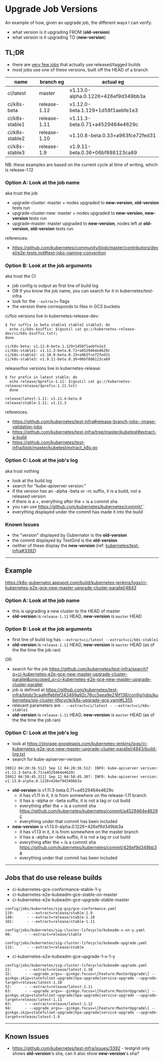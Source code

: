 # Upgrade Job Versions

An example of how, given an upgrade job, the different ways I can verify:
- what version is it upgrading FROM (**old-version**)
- what version is it upgrading TO (**new-version**)

## TL;DR
- there are [very few jobs](#jobs-that-do-use-release-builds) that actually use released/tagged builds
- most jobs use one of these versions, built off the HEAD of a branch

| name           | branch eg    | actual eg                           |
| -------------- | ------------ | ----------------------------------- |
| ci/latest      | master       | v1.13.0-alpha.0.1226+426ef9d349bb3a |
| ci/k8s-beta    | release-1.12 | v1.12.0-beta.1.129+1d58f1aebfe1e3   |
| ci/k8s-stable1 | release-1.11 | v1.11.3-beta.0.71+a4529464e4629c    |
| ci/k8s-stable2 | release-1.10 | v1.10.8-beta.0.33+a963fce72fed31    |
| ci/k8s-stable3 | release-1.9  | v1.9.11-beta.0.36+06bf888123ca89    |

NB: these examples are based on the current cycle at time of writing, which is release-1.12

### Option A: Look at the job name
aka trust the job

- upgrade-cluster: master + nodes upgraded to **new-version**, **old-version** tests run
- upgrade-cluster-new: master + nodes upgraded to **new-version**, **new-version** tests run
- upgrade-master: master upgraded to **new-version**, nodes left at **old-version**, **old-version** tests run

references:
- https://github.com/kubernetes/community/blob/master/contributors/devel/e2e-tests.md#test-jobs-naming-convention

### Option B: Look at the job arguments
aka trust the CI

- job config is output as first line of build log
- OR if you know the job name, you can search for it in kubernetes/test-infra
- look for the `--extract=` flags
- the version there corresponds to files in GCS buckets

ci/foo versions live in kubernetes-release-dev:
```shell
$ for suffix in beta stable1 stable2 stable3; do
  echo ci/k8s-$suffix: $(gsutil cat gs://kubernetes-release-dev/ci/k8s-$suffix.txt);
done

ci/k8s-beta: v1.12.0-beta.1.129+1d58f1aebfe1e3
ci/k8s-stable1: v1.11.3-beta.0.71+a4529464e4629c
ci/k8s-stable2: v1.10.8-beta.0.33+a963fce72fed31
ci/k8s-stable3: v1.9.11-beta.0.36+06bf888123ca89
```

release/foo versions live in kubernetes-release:
```shell
$ for prefix in latest stable; do
  echo release/$prefix-1.11: $(gsutil cat gs://kubernetes-release/release/$prefix-1.11.txt)
  done

release/latest-1.11: v1.11.4-beta.0
release/stable-1.11: v1.11.3
```
references:
- https://github.com/kubernetes/test-infra#release-branch-jobs--image-validation-jobs
- https://github.com/kubernetes/test-infra/tree/master/kubetest#extract-a-build
- https://github.com/kubernetes/test-infra/blob/master/kubetest/extract_k8s.go

### Option C: Look at the job's log
aka trust nothing

- look at the build log
- search for "kube-apiserver version:"
- if the version has an -alpha -beta or -rc suffix, it is a build, not a released version
- if there is a +, everything after the + is a commit sha
- you can use https://github.com/kubernetes/kubernetes/commit/`<commit sha>`
- everything displayed under the commit has made it into the build

### Known Issues

- the "version" displayed by Gubernator is the **old-version**
- the commit displayed by TestGrid is the **old-version**
- neither of these display the **new-version** (ref: [kubernetes/test-infra#3392](https://github.com/kubernetes/test-infra/issues/3392))

---

## Example

https://k8s-gubernator.appspot.com/build/kubernetes-jenkins/logs/ci-kubernetes-e2e-gce-new-master-upgrade-cluster-parallel/4843

### Option A: Look at the job name

- this is upgrading a new cluster to the HEAD of master
- **old-version** is `release-1.11` HEAD, **new-version** is `master` HEAD

### Option B: Look at the job arguments

- first line of build log has `--extract=ci/latest --extract=ci/k8s-stable1`
- **old-version** is `release-1.11` HEAD, **new-version** is `master` HEAD (as of the the time the job ran)

OR:

- search for the job https://github.com/kubernetes/test-infra/search?q=ci-kubernetes-e2e-gce-new-master-upgrade-cluster-parallel&unscoped_q=ci-kubernetes-e2e-gce-new-master-upgrade-cluster-parallel
- job is defined at https://github.com/kubernetes/test-infra/blob/3caafeffebfef243499a92c76cc5eea9e216f138/config/jobs/kubernetes/sig-cluster-lifecycle/k8s-upgrade-gce.yaml#L355
- relevant parameters are `- --extract=ci/latest - --extract=ci/k8s-stable1`
- **old-version** is `release-1.11` HEAD, **new-version** is `master` HEAD (as of the the time the job ran)

### Option C: Look at the job's log

- look at https://storage.googleapis.com/kubernetes-jenkins/logs/ci-kubernetes-e2e-gce-new-master-upgrade-cluster-parallel/4843/build-log.txt
- search for kube-apiserver-version
```
I0912 04:20:36.512] Sep 12 04:20:36.512: INFO: kube-apiserver version: v1.11.3-beta.0.71+a4529464e4629c
I0912 04:58:45.311] Sep 12 04:58:45.307: INFO: kube-apiserver version: v1.13.0-alpha.0.1226+426ef9d349bb3a
```
- **old-version** is v1.11.3-beta.0.71+a4529464e4629c
  - it has v1.11 in it, it is from somewhere on the release-1.11 branch
  - it has a -alpha or -beta suffix, it is not a tag or cut build
  - everything after the + is a commit sha https://github.com/kubernetes/kubernetes/commit/a4529464e4629c
  - everything under that commit has been included
- **new-version** is v1.13.0-alpha.0.1226+426ef9d349bb3a
  - it has v1.13 in it, it is from somewhere on the master branch
  - it has a -alpha or -beta suffix, it is not a tag or cut build
  - everything after the + is a commit sha https://github.com/kubernetes/kubernetes/commit/426ef9d349bb3a
  - everything under that commit has been included

---

## Jobs that do use release builds

- ci-kubernetes-gce-conformance-stable-1-y
- ci-kubernetes-e2e-kubeadm-gce-stable-on-master
- ci-kubernetes-e2e-kubeadm-gce-upgrade-stable-master

```shell
config/jobs/kubernetes/sig-gcp/gce-conformance.yaml
119:      - --extract=release/stable-1.9
140:      - --extract=release/stable-1.10
161:      - --extract=release/stable-1.11

config/jobs/kubernetes/sig-cluster-lifecycle/kubeadm-x-on-y.yaml
98:      - --extract=release/stable

config/jobs/kubernetes/sig-cluster-lifecycle/kubeadm-upgrade.yaml
115:      - --extract=release/stable
```

- ci-kubernetes-e2e-kubeadm-gce-upgrade-1-x-1-y

```shell
config/jobs/kubernetes/sig-cluster-lifecycle/kubeadm-upgrade.yaml
21:      - --extract=release/latest-1.10
32:      - --upgrade_args=--ginkgo.focus=\[Feature:MasterUpgrade\] --ginkgo.skip=statefulset-upgrade|hpa-upgrade|service-upgrade --upgrade-target=release/latest-1.10
52:      - --extract=release/latest-1.11
63:      - --upgrade_args=--ginkgo.focus=\[Feature:MasterUpgrade\] --ginkgo.skip=statefulset-upgrade|hpa-upgrade|service-upgrade --upgrade-target=release/latest-1.11
83:      - --extract=release/latest-1.12
94:      - --upgrade_args=--ginkgo.focus=\[Feature:MasterUpgrade\] --ginkgo.skip=statefulset-upgrade|hpa-upgrade|service-upgrade --upgrade-target=release/latest-1.9
```

---

## Known Issues

- https://github.com/kubernetes/test-infra/issues/3392 - testgrid only shows **old-version**'s sha, can it also show **new-version**'s sha?

